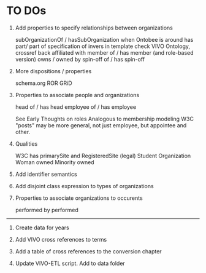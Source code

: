 # TO DOs

1. Add properties to specify relationships between organizations

    subOrganizationOf / hasSubOrganization
    	when Ontobee is around
	    has part/ part of
	    specification of invers in template
	    check VIVO Ontology, crossref back
	affiliated with
	member of / has member (and role-based version)
	owns / owned by
	spin-off of / has spin-off
    
1.  More dispositions / properties
  
     schema.org
     ROR
     GRiD
	
1. Properties to associate people and organizations

	head of / has head
	employee of / has employee
	
	See Early Thoughts on roles
	Analogous to membership modeling
	W3C "posts" may be more general, not just employee, but appointee and other.
	
1. Qualities

   W3C has primarySite and RegisteredSite (legal)
   Student Organization
   Woman owned
   Minority owned
   
1. Add identifier semantics
   
1. Add disjoint class expression to types of organizations

1. Properties to associate organizations to occurents

    performed by
    performed

---
    
1.  Create data for years

1.  Add VIVO cross references to terms

1.  Add a table of cross references to the conversion chapter

1.  Update VIVO-ETL script.   Add to data folder

    
    